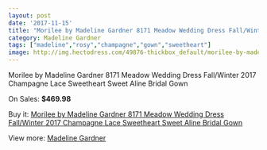 ```yaml
---
layout: post
date: '2017-11-15'
title: "Morilee by Madeline Gardner 8171 Meadow Wedding Dress Fall/Winter 2017  Champagne Lace Sweetheart Sweet Aline Bridal Gown"
category: Madeline Gardner
tags: ["madeline","rosy","champagne","gown","sweetheart"]
image: http://img.hectodress.com/49876-thickbox_default/morilee-by-madeline-gardner-8171-meadow-wedding-dress-fall-winter-2017-champagne-lace-sweetheart-sweet-aline-bridal-gown.jpg
---
```

Morilee by Madeline Gardner 8171 Meadow Wedding Dress Fall/Winter 2017  Champagne Lace Sweetheart Sweet Aline Bridal Gown

On Sales: **$469.98**
<a href="https://www.hectodress.com/madeline-gardner/15848-morilee-by-madeline-gardner-8171-meadow-wedding-dress-fall-winter-2017-champagne-lace-sweetheart-sweet-aline-bridal-gown.html"><amp-img layout="responsive" width="600" height="600" src="//img.hectodress.com/49876-thickbox_default/morilee-by-madeline-gardner-8171-meadow-wedding-dress-fall-winter-2017-champagne-lace-sweetheart-sweet-aline-bridal-gown.jpg" alt="Morilee by Madeline Gardner 8171 Meadow Wedding Dress Fall/Winter 2017  Champagne Lace Sweetheart Sweet Aline Bridal Gown 0" /></a>
<a href="https://www.hectodress.com/madeline-gardner/15848-morilee-by-madeline-gardner-8171-meadow-wedding-dress-fall-winter-2017-champagne-lace-sweetheart-sweet-aline-bridal-gown.html"><amp-img layout="responsive" width="600" height="600" src="//img.hectodress.com/49879-thickbox_default/morilee-by-madeline-gardner-8171-meadow-wedding-dress-fall-winter-2017-champagne-lace-sweetheart-sweet-aline-bridal-gown.jpg" alt="Morilee by Madeline Gardner 8171 Meadow Wedding Dress Fall/Winter 2017  Champagne Lace Sweetheart Sweet Aline Bridal Gown 1" /></a>
<a href="https://www.hectodress.com/madeline-gardner/15848-morilee-by-madeline-gardner-8171-meadow-wedding-dress-fall-winter-2017-champagne-lace-sweetheart-sweet-aline-bridal-gown.html"><amp-img layout="responsive" width="600" height="600" src="//img.hectodress.com/49878-thickbox_default/morilee-by-madeline-gardner-8171-meadow-wedding-dress-fall-winter-2017-champagne-lace-sweetheart-sweet-aline-bridal-gown.jpg" alt="Morilee by Madeline Gardner 8171 Meadow Wedding Dress Fall/Winter 2017  Champagne Lace Sweetheart Sweet Aline Bridal Gown 2" /></a>
<a href="https://www.hectodress.com/madeline-gardner/15848-morilee-by-madeline-gardner-8171-meadow-wedding-dress-fall-winter-2017-champagne-lace-sweetheart-sweet-aline-bridal-gown.html"><amp-img layout="responsive" width="600" height="600" src="//img.hectodress.com/49877-thickbox_default/morilee-by-madeline-gardner-8171-meadow-wedding-dress-fall-winter-2017-champagne-lace-sweetheart-sweet-aline-bridal-gown.jpg" alt="Morilee by Madeline Gardner 8171 Meadow Wedding Dress Fall/Winter 2017  Champagne Lace Sweetheart Sweet Aline Bridal Gown 3" /></a>

Buy it: [Morilee by Madeline Gardner 8171 Meadow Wedding Dress Fall/Winter 2017  Champagne Lace Sweetheart Sweet Aline Bridal Gown](https://www.hectodress.com/madeline-gardner/15848-morilee-by-madeline-gardner-8171-meadow-wedding-dress-fall-winter-2017-champagne-lace-sweetheart-sweet-aline-bridal-gown.html "Morilee by Madeline Gardner 8171 Meadow Wedding Dress Fall/Winter 2017  Champagne Lace Sweetheart Sweet Aline Bridal Gown")

View more: [Madeline Gardner](https://www.hectodress.com/107-madeline-gardner "Madeline Gardner")